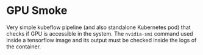 # GPU Smoke 

Very simple kubeflow pipeline (and also standalone Kubernetes pod) that checks if GPU is accessible in the system. The `nvidia-smi` command used inside a tensorflow image and its output must be checked inside the logs of the container.